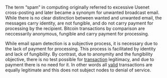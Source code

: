 The term “spam” in computing originally referred to excessive Usenet cross-posting and later became a synonym for unwanted broadcast email. While there is no clear distinction between wanted and unwanted email, the messages carry identity, are not fungible, and do not carry payment for processing by the recipient. Bitcoin transactions by comparison are neccessarily anonymous, fungible and carry payment for processing. 

While email spam detection is a subjective process, it is necessary due to the lack of payment for processing. This process is facilitated by identity and lack of fungibility. By contrast, due to anonymity and the fungibility objective, there is no test possible for [transaction](Glossary#transaction) legitimacy, and due to payment there is no need for it. In other words all [valid](Glossary#valid) transactions are equally legitimate and this does not subject nodes to denial of service.